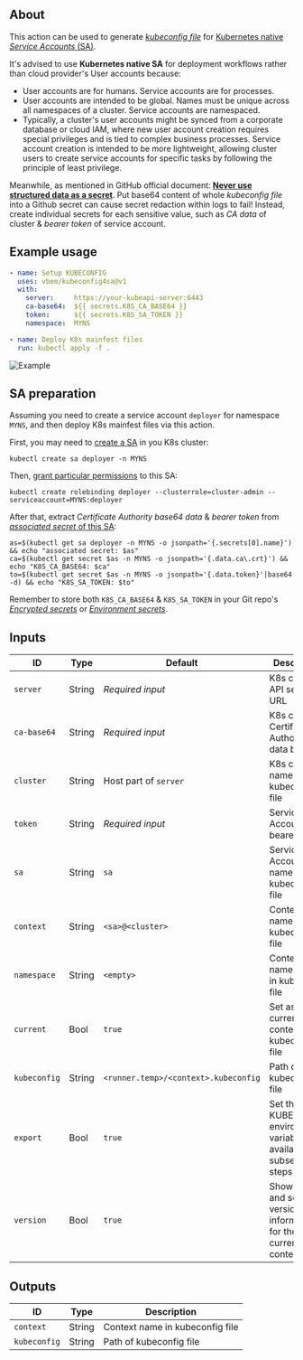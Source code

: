 ## About

This action can be used to generate [*kubeconfig file*](https://kubernetes.io/docs/concepts/configuration/organize-cluster-access-kubeconfig/) for [Kubernetes native *Service Accounts* (SA)](https://kubernetes.io/docs/reference/access-authn-authz/service-accounts-admin/).

It's advised to use **Kubernetes native SA** for deployment workflows rather than cloud provider's User accounts because:
- User accounts are for humans. Service accounts are for processes.
- User accounts are intended to be global. Names must be unique across all namespaces of a cluster. Service accounts are namespaced.
- Typically, a cluster's user accounts might be synced from a corporate database or cloud IAM, where new user account creation requires special privileges and is tied to complex business processes. Service account creation is intended to be more lightweight, allowing cluster users to create service accounts for specific tasks by following the principle of least privilege.

Meanwhile, as mentioned in GitHub official document: [**Never use structured data as a secret**](https://docs.github.com/en/actions/security-guides/security-hardening-for-github-actions#using-secrets). Put base64 content of whole *kubeconfig file* into a Github secret can cause secret redaction within logs to fail! Instead, create individual secrets for each sensitive value, such as *CA data* of cluster & *bearer token* of service account.

## Example usage

```yaml
- name: Setup KUBECONFIG
  uses: vbem/kubeconfig4sa@v1
  with:
    server:     https://your-kubeapi-server:6443
    ca-base64:  ${{ secrets.K8S_CA_BASE64 }}
    token:      ${{ secrets.K8S_SA_TOKEN }}
    namespace:  MYNS

- name: Deploy K8s mainfest files
  run: kubectl apply -f .
```

![Example](https://repository-images.githubusercontent.com/476765075/c8bf8e19-72f4-4904-b820-200b2b474d0d "vbem/kubeconfig4sa")

## SA preparation

Assuming you need to create a service account `deployer` for namespace `MYNS`, and then deploy K8s mainfest files via this action.

First, you may need to [create a SA](https://kubernetes.io/docs/reference/access-authn-authz/authentication/#service-account-tokens) in you K8s cluster:
```shell
kubectl create sa deployer -n MYNS
```

Then, [grant particular permissions](https://kubernetes.io/docs/reference/access-authn-authz/rbac/#service-account-permissions) to this SA:
```shell
kubectl create rolebinding deployer --clusterrole=cluster-admin --serviceaccount=MYNS:deployer
```

After that, extract *Certificate Authority base64 data* & *bearer token* from [*associated secret* of this SA](https://kubernetes.io/docs/reference/access-authn-authz/authentication/#service-account-tokens):
```shell
as=$(kubectl get sa deployer -n MYNS -o jsonpath='{.secrets[0].name}') && echo "associated secret: $as"
ca=$(kubectl get secret $as -n MYNS -o jsonpath='{.data.ca\.crt}') && echo "K8S_CA_BASE64: $ca"
to=$(kubectl get secret $as -n MYNS -o jsonpath='{.data.token}'|base64 -d) && echo "K8S_SA_TOKEN: $to"
```

Remember to store both `K8S_CA_BASE64` & `K8S_SA_TOKEN` in your Git repo's [*Encrypted secrets*](https://docs.github.com/en/actions/security-guides/encrypted-secrets) or [*Environment secrets*](https://docs.github.com/en/actions/deployment/targeting-different-environments/using-environments-for-deployment#environment-secrets).

## Inputs

ID | Type | Default | Description
--- | --- | --- | ---
`server` | String | *Required input* | K8s cluster API server URL
`ca-base64` | String  | *Required input* | K8s cluster Certificate Authority data base64
`cluster` | String | Host part of `server` | K8s cluster name in kubeconfig file
`token` | String | *Required input* | Service Account bearer token
`sa` | String | `sa` | Service Account name in kubeconfig file
`context` | String | `<sa>@<cluster>` | Context name in kubeconfig file
`namespace` | String | `<empty>` | Context namespace in kubeconfig file
`current` | Bool | `true` | Set as current-context in kubeconfig file
`kubeconfig` | String | `<runner.temp>/<context>.kubeconfig` | Path of kubeconfig file
`export` | Bool | `true` | Set the KUBECONFIG environment variable available to subsequent steps
`version` | Bool | `true` | Show client and server version information for the current context

## Outputs

ID | Type | Description
--- | --- | ---
`context` | String | Context name in kubeconfig file
`kubeconfig` | String | Path of kubeconfig file